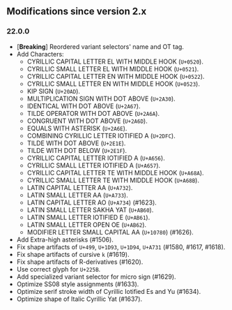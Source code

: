 ## Modifications since version 2.x

### 22.0.0

* \[**Breaking**\] Reordered variant selectors' name and OT tag.
* Add Characters:
  - CYRILLIC CAPITAL LETTER EL WITH MIDDLE HOOK (`U+0520`).
  - CYRILLIC SMALL LETTER EL WITH MIDDLE HOOK (`U+0521`).
  - CYRILLIC CAPITAL LETTER EN WITH MIDDLE HOOK (`U+0522`).
  - CYRILLIC SMALL LETTER EN WITH MIDDLE HOOK (`U+0523`).
  - KIP SIGN (`U+20AD`).
  - MULTIPLICATION SIGN WITH DOT ABOVE (`U+2A30`).
  - IDENTICAL WITH DOT ABOVE (`U+2A67`).
  - TILDE OPERATOR WITH DOT ABOVE (`U+2A6A`).
  - CONGRUENT WITH DOT ABOVE (`U+2A6D`).
  - EQUALS WITH ASTERISK (`U+2A6E`).
  - COMBINING CYRILLIC LETTER IOTIFIED A (`U+2DFC`).
  - TILDE WITH DOT ABOVE (`U+2E1E`).
  - TILDE WITH DOT BELOW (`U+2E1F`).
  - CYRILLIC CAPITAL LETTER IOTIFIED A (`U+A656`).
  - CYRILLIC SMALL LETTER IOTIFIED A (`U+A657`).
  - CYRILLIC CAPITAL LETTER TE WITH MIDDLE HOOK (`U+A68A`).
  - CYRILLIC SMALL LETTER TE WITH MIDDLE HOOK (`U+A68B`).
  - LATIN CAPITAL LETTER AA (`U+A732`).
  - LATIN SMALL LETTER AA (`U+A733`).
  - LATIN CAPITAL LETTER AO (`U+A734`) (#1623).
  - LATIN SMALL LETTER SAKHA YAT (`U+AB60`).
  - LATIN SMALL LETTER IOTIFIED E (`U+AB61`).
  - LATIN SMALL LETTER OPEN OE (`U+AB62`).
  - MODIFIER LETTER SMALL CAPITAL AA (`U+10780`) (#1626).
* Add Extra-high asterisks (#1506).
* Fix shape artifacts of `U+499`, `U+1D93`, `U+1D94`, `U+A731` (#1580, #1617, #1618).
* Fix shape artifacts of cursive `k` (#1619).
* Fix shape artifacts of R-derivatives (#1620).
* Use correct glyph for `U+225B`.
* Add specialized variant selector for micro sign (#1629).
* Optimize SS08 style assignments (#1633).
* Optimize serif stroke width of Cyrillic Iotified Es and Yu (#1634).
* Optimize shape of Italic Cyrillic Yat (#1637).

